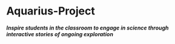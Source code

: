 # Aquarius-Project
***Inspire students in the classroom to engage in science through interactive stories of ongoing exploration***
